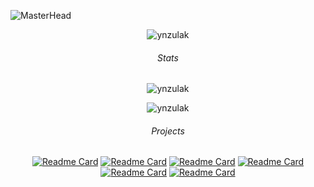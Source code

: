 ![MasterHead](https://i.pinimg.com/originals/ca/26/2e/ca262e0354eea311c41134c3e4bc3bc2.gif)
<div id="header" align="center">

<img src="https://komarev.com/ghpvc/?username=ynzulak&label=Profile%20views&color=0e75b6&style=flat" alt="ynzulak" />

  ###### Stats

<p><img align="center" src="https://github-readme-stats.vercel.app/api/top-langs?username=ynzulak&show_icons=true&theme=dark&title_color=0e75b6&text_color=ffffff&bg_color=151515&locale=en&layout=compact" alt="ynzulak" /></p>
<p><img align="center" src="https://github-readme-streak-stats.herokuapp.com/?user=ynzulak&theme=dark" alt="ynzulak" /></p>

  ###### Projects
  
  [![Readme Card](https://github-readme-stats.vercel.app/api/pin/?username=ynzulak&repo=Electronic-potencial-rtv-website&bg_color=0C0B0B&title_color=0e75b6&text_color=DBD6CB&icon_color=0e75b6)](https://github.com/ynzulak/Electronic-potencial-rtv-website)
  [![Readme Card](https://github-readme-stats.vercel.app/api/pin/?username=ynzulak&repo=niemcu-video&bg_color=0C0B0B&title_color=0e75b6&text_color=DBD6CB&icon_color=0e75b6)](https://github.com/ynzulak/niemcu-video)
  [![Readme Card](https://github-readme-stats.vercel.app/api/pin/?username=ynzulak&repo=dog-age-calculator&bg_color=0C0B0B&title_color=0e75b6&text_color=DBD6CB&icon_color=0e75b6)](https://github.com/ynzulak/dog-age-calculator)
  [![Readme Card](https://github-readme-stats.vercel.app/api/pin/?username=ynzulak&repo=voicegpt&bg_color=0C0B0B&title_color=0e75b6&text_color=DBD6CB&icon_color=0e75b6)](https://github.com/ynzulak/voicegpt)
  [![Readme Card](https://github-readme-stats.vercel.app/api/pin/?username=ynzulak&repo=RankRiddler&bg_color=0C0B0B&title_color=0e75b6&text_color=DBD6CB&icon_color=0e75b6)](https://github.com/ynzulak/RankRiddler)
  [![Readme Card](https://github-readme-stats.vercel.app/api/pin/?username=ynzulak&repo=TechCreators&bg_color=0C0B0B&title_color=0e75b6&text_color=DBD6CB&icon_color=0e75b6)](https://github.com/ynzulak/TechCreators)
</div>

